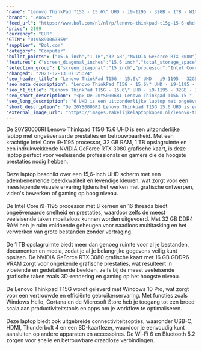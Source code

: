 ```yaml
---
"name": "Lenovo ThinkPad T15G - 15.6\" UHD - i9-1195 - 32GB - 1TB - W10P - RTX 3080"
"brand": "Lenovo"
"feed_url": "https://www.bol.com/nl/nl/p/lenovo-thinkpad-t15g-15-6-uhd-i9-1195-32gb-1tb-w10p/9300000148380984"
"price": 2199
"currency": "EUR"
"GTIN": "0195891063859"
"supplier": "Bol.com"
"category": "Computer"
"bullet_points": ["15.6 inch","1 TB","32 GB","NVIDIA GeForce RTX 3080"]
"features": {"screen_diagonal_inches":"15.6 inch","total_storage_space":"1 TB","memory_size":"32 GB","graphics_card":"NVIDIA GeForce RTX 3080"}
"selection_group": {"screen_diagonal":"15 inch","processor":"Intel Core i9","changed_price_past_3_days":false,"product_family":"Thinkpad"}
"changed": "2023-12-13 07:25:24"
"seo_header_title": "Lenovo ThinkPad T15G - 15.6\" UHD - i9-1195 - 32GB - 1TB - W10P - RTX 3080"
"seo_meta_description": "Lenovo ThinkPad T15G - 15.6\" UHD - i9-1195 - 32GB - 1TB - W10P - RTX 3080"
"seo_h1_title": "Lenovo ThinkPad T15G - 15.6\" UHD - i9-1195 - 32GB - 1TB - W10P - RTX 3080"
"seo_short_description": "<p> De 20YS0006RI Lenovo Thinkpad T15G 15."
"seo_long_description": "6 UHD is een uitzonderlijke laptop met ongeëvenaarde prestaties en betrouwbaarheid. Met een krachtige Intel Core i9-1195 processor, 32 GB RAM, 1 TB opslagruimte en een indrukwekkende NVIDIA GeForce RTX 3080 grafische kaart, is deze laptop perfect voor veeleisende professionals en gamers die de hoogste prestaties nodig hebben. <br /><br />Deze laptop beschikt over een 15,6-inch UHD scherm met een adembenemende beeldkwaliteit en levendige kleuren, wat zorgt voor een meeslepende visuele ervaring tijdens het werken met grafische ontwerpen, video's bewerken of gaming op hoog niveau. <br /><br />De Intel Core i9-1195 processor met 8 kernen en 16 threads biedt ongeëvenaarde snelheid en prestaties, waardoor zelfs de meest veeleisende taken moeiteloos kunnen worden uitgevoerd. Met 32 GB DDR4 RAM heb je ruim voldoende geheugen voor naadloos multitasking en het verwerken van grote bestanden zonder vertraging. <br /><br />De 1 TB opslagruimte biedt meer dan genoeg ruimte voor al je bestanden, documenten en media, zodat je al je belangrijke gegevens veilig kunt opslaan. De NVIDIA GeForce RTX 3080 grafische kaart met 16 GB GDDR6 VRAM zorgt voor ongekende grafische prestaties, wat resulteert in vloeiende en gedetailleerde beelden, zelfs bij de meest veeleisende grafische taken zoals 3D-rendering en gaming op het hoogste niveau. <br /><br />De Lenovo Thinkpad T15G wordt geleverd met Windows 10 Pro, wat zorgt voor een vertrouwde en efficiënte gebruikerservaring. Met functies zoals Windows Hello, Cortana en de Microsoft Store heb je toegang tot een breed scala aan productiviteitstools en apps om je workflow te optimaliseren. <br /><br />Deze laptop biedt ook uitgebreide connectiviteitsopties, waaronder USB-C, HDMI, Thunderbolt 4 en een SD-kaartlezer, waardoor je eenvoudig kunt aansluiten op andere apparaten en accessoires. De Wi-Fi 6 en Bluetooth 5. 2 zorgen voor snelle en betrouwbare draadloze verbindingen. </p>"
"short_description": "De 20YS0006RI Lenovo Thinkpad T15G 15.6 UHD is een uitzonderlijke laptop met ongeëvenaarde prestaties en betrouwbaarheid. Met een krachtige Intel Core i9-1195 processor, 32 GB RAM, 1 TB opslagruimte en een indrukwekkende NVIDIA GeForce RTX 3080 grafische kaart, is deze laptop perfect voor veeleisende professionals en gamers die de hoogste prestaties nodig hebben. Deze laptop beschikt over een 15,6-inch UHD scherm met een adembenemende beeldkwaliteit en levendige kleuren, wat zorgt voor een meeslepende visuele ervaring tijdens het werken met grafische ontwerpen, video's bewerken of gaming op hoog niveau. De Intel Core i9-1195 processor met 8 kernen en 16 threads biedt ongeëvenaarde snelheid en prestaties, waardoor zelfs de meest veeleisende taken moeiteloos kunnen worden uitgevoerd. Met 32 GB DDR4 RAM heb je ruim voldoende geheugen voor naadloos multitasking en het verwerken van grote bestanden zonder vertraging. De 1 TB opslagruimte biedt meer dan genoeg ruimte voor al je bestanden, documenten en media, zodat je al je belangrijke gegevens veilig kunt opslaan. De NVIDIA GeForce RTX 3080 grafische kaart met 16 GB GDDR6 VRAM zorgt voor ongekende grafische prestaties, wat resulteert in vloeiende en gedetailleerde beelden, zelfs bij de meest veeleisende grafische taken zoals 3D-rendering en gaming op het hoogste niveau. De Lenovo Thinkpad T15G wordt geleverd met Windows 10 Pro, wat zorgt voor een vertrouwde en efficiënte gebruikerservaring. Met functies zoals Windows Hello, Cortana en de Microsoft Store heb je toegang tot een breed scala aan productiviteitstools en apps om je workflow te optimaliseren. Deze laptop biedt ook uitgebreide connectiviteitsopties, waaronder USB-C, HDMI, Thunderbolt 4 en een SD-kaartlezer, waardoor je eenvoudig kunt aansluiten op andere apparaten en accessoires. De Wi-Fi 6 en Bluetooth 5.2 zorgen voor snelle en betrouwbare draadloze verbindingen."
"external_image_url": "https://images.zakelijkelaptopkopen.nl/lenovo-thinkpad-t15g-15-6-uhd-i9-1195-32gb-1tb-w10p.webp"
---
```


<p> De 20YS0006RI Lenovo Thinkpad T15G 15.6 UHD is een uitzonderlijke laptop met ongeëvenaarde prestaties en betrouwbaarheid. Met een krachtige Intel Core i9-1195 processor, 32 GB RAM, 1 TB opslagruimte en een indrukwekkende NVIDIA GeForce RTX 3080 grafische kaart, is deze laptop perfect voor veeleisende professionals en gamers die de hoogste prestaties nodig hebben.<br /><br />Deze laptop beschikt over een 15,6-inch UHD scherm met een adembenemende beeldkwaliteit en levendige kleuren, wat zorgt voor een meeslepende visuele ervaring tijdens het werken met grafische ontwerpen, video's bewerken of gaming op hoog niveau.<br /><br />De Intel Core i9-1195 processor met 8 kernen en 16 threads biedt ongeëvenaarde snelheid en prestaties, waardoor zelfs de meest veeleisende taken moeiteloos kunnen worden uitgevoerd. Met 32 GB DDR4 RAM heb je ruim voldoende geheugen voor naadloos multitasking en het verwerken van grote bestanden zonder vertraging.<br /><br />De 1 TB opslagruimte biedt meer dan genoeg ruimte voor al je bestanden, documenten en media, zodat je al je belangrijke gegevens veilig kunt opslaan. De NVIDIA GeForce RTX 3080 grafische kaart met 16 GB GDDR6 VRAM zorgt voor ongekende grafische prestaties, wat resulteert in vloeiende en gedetailleerde beelden, zelfs bij de meest veeleisende grafische taken zoals 3D-rendering en gaming op het hoogste niveau.<br /><br />De Lenovo Thinkpad T15G wordt geleverd met Windows 10 Pro, wat zorgt voor een vertrouwde en efficiënte gebruikerservaring. Met functies zoals Windows Hello, Cortana en de Microsoft Store heb je toegang tot een breed scala aan productiviteitstools en apps om je workflow te optimaliseren.<br /><br />Deze laptop biedt ook uitgebreide connectiviteitsopties, waaronder USB-C, HDMI, Thunderbolt 4 en een SD-kaartlezer, waardoor je eenvoudig kunt aansluiten op andere apparaten en accessoires. De Wi-Fi 6 en Bluetooth 5.2 zorgen voor snelle en betrouwbare draadloze verbindingen. </p>